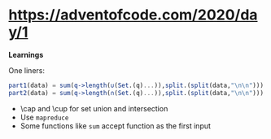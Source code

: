 
# https://adventofcode.com/2020/day/1

**Learnings**

One liners:

```julia
part1(data) = sum(q->length(∪(Set.(q)...)),split.(split(data,"\n\n")))
part2(data) = sum(q->length(∩(Set.(q)...)),split.(split(data,"\n\n")))
```

- \cap and \cup for set union and intersection
- Use `mapreduce`
- Some functions like `sum` accept function as the first input
